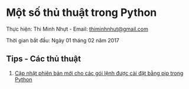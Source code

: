 # Một số thủ thuật trong Python

Thực hiện: Thi Minh Nhựt - Email: thiminhnhut@gmail.com

Thời gian bắt đầu: Ngày 01 tháng 02 năm 2017

## Tips - Các thủ thuật

1. [Cập nhật phiên bản mới cho các gói lệnh được cài đặt bằng pip trong Python](https://github.com/thiminhnhut/python/tree/master/tips/upgrate-package-python/upgrate-package-python.md)
